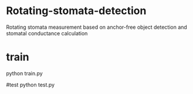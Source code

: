 # Rotating-stomata-detection
Rotating stomata measurement based on anchor-free object detection and stomatal conductance calculation

# train
python train.py

#test
python test.py
